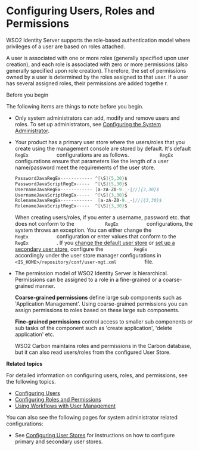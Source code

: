 # Configuring Users, Roles and Permissions

WSO2 Identity Server supports the role-based authentication model where
privileges of a user are based on roles attached.

A user is associated with one or more roles (generally specified upon
user creation), and each role is associated with zero or more
permissions (also generally specified upon role creation). Therefore,
the set of permissions owned by a user is determined by the roles
assigned to that user. If a user has several assigned roles, their
permissions are added togethe r.

Before you begin

The following items are things to note before you begin.

-   Only system administrators can add, modify and remove users and
    roles. To set up administrators, see [Configuring the System
    Administrator](_Configuring_the_System_Administrator_).  
      

-   Your product has a primary user store where the users/roles that you
    create using the management console are stored by default. It's
    default `            RegEx           ` configurations are as
    follows. `            RegEx           ` configurations ensure that
    parameters like the length of a user name/password meet the
    requirements of the user store.

    ``` java
    PasswordJavaRegEx------------ ^[\S]{5,30}$
    PasswordJavaScriptRegEx-----  ^[\S]{5,30}$
    UsernameJavaRegEx------------ [a-zA-Z0-9._-|//]{3,30}$
    UsernameJavaScriptRegEx-----  ^[\S]{3,30}$
    RolenameJavaRegEx------------  [a-zA-Z0-9._-|//]{3,30}$
    RolenameJavaScriptRegEx-----  ^[\S]{3,30}$
    ```

    When creating users/roles, if you enter a username, password etc.
    that does not conform to the `            RegEx           `
    configurations, the system throws an exception. You can either
    change the `            RegEx           ` configuration or enter
    values that conform to the `            RegEx           ` . If you
    [change the default user
    store](_Configuring_the_Primary_User_Store_) or [set up a secondary
    user store](_Configuring_Secondary_User_Stores_), configure the
    `            RegEx           ` accordingly under the user store
    manager configurations in
    `            <IS_HOME>/repository/conf/user-mgt.xml           `
    file.  
      

-   The permission model of WSO2 Identity Server is hierarchical.
    Permissions can be assigned to a role in a fine-grained or a
    coarse-grained manner.

    **Coarse-grained permissions** define large sub components such as
    'Application Management'. Using coarse-grained permissions you can
    assign permissions to roles based on these large sub components.

    **Fine-grained permissions** control access to smaller sub
    components or sub tasks of the component such as 'create
    application', 'delete application' etc.

    WSO2 Carbon maintains roles and permissions in the Carbon database,
    but it can also read users/roles from the configured User Store.

**Related topics**

For detailed information on configuring users, roles, and permissions,
see the following topics.

-   [Configuring Users](_Configuring_Users_)
-   [Configuring Roles and
    Permissions](_Configuring_Roles_and_Permissions_)
-   [Using Workflows with User
    Management](_Using_Workflows_with_User_Management_)

You can also see the following pages for system administrator related
configurations:

-   See [Configuring User Stores](_Configuring_User_Stores_) for
    instructions on how to configure primary and secondary user stores.
